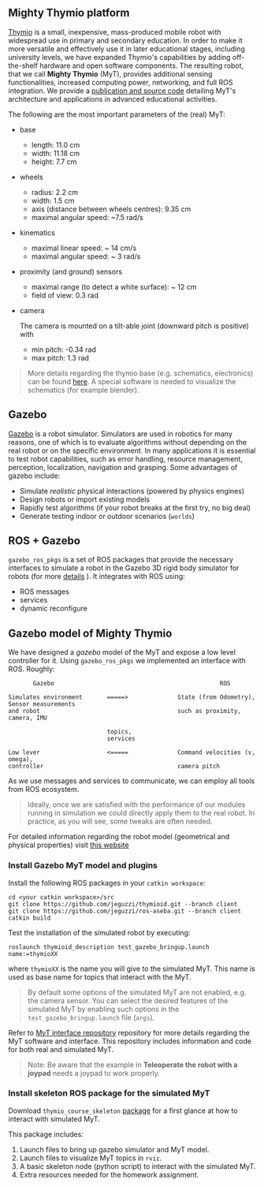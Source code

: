 ## Mighty Thymio platform

[Thymio](https://www.thymio.org/home-en:home) is a small, inexpensive, mass-produced mobile robot with widespread use in primary and secondary education. In order to make it more versatile and effectively use it in later educational stages, including university levels, we have expanded Thymio's capabilities by adding off-the-shelf hardware and open software components. The resulting robot, that we call **Mighty Thymio** (MyT), provides additional sensing functionalities, increased computing power, networking, and full ROS integration.  We provide a [publication and source code](https://github.com/jeguzzi/mighty-thymio) detailing MyT's architecture and applications in advanced educational activities.

The following are the most important parameters of the (real) MyT:

* base

  - length: 11.0 cm
  - width: 11.18 cm
  - height: 7.7 cm

* wheels

  - radius: 2.2 cm
  - width: 1.5 cm
  - axis (distance between wheels centres): 9.35 cm
  - maximal angular speed: ~7.5 rad/s

* kinematics

  - maximal linear speed: ~ 14 cm/s
  - maximal angular speed: ~ 3 rad/s

* proximity (and ground) sensors

  - maximal range (to detect a white surface): ~ 12 cm
  - field of view: 0.3 rad

* camera

  The camera is mounted on a tilt-able joint (downward pitch is positive) with

  - min pitch: -0.34 rad
  - max pitch: 1.3 rad


> More details regarding the thymio base (e.g. schematics, electronics) can be found [here](https://www.thymio.org/en:thymiospecifications). A special software is needed to visualize the schematics (for example blender).

## Gazebo

[Gazebo](http://gazebosim.org/) is a robot simulator. Simulators are used in robotics for many reasons, one of which is to evaluate algorithms without depending on the real robot or on the specific environment. In many applications it is essential to test robot capabilities, such as error handling, resource management, perception, localization, navigation and grasping.
Some advantages of gazebo include:

* Simulate *realistic* physical interactions (powered by physics engines)
* Design robots or import existing models
* Rapidly test algorithms (if your robot breaks at the first try, no big deal)
* Generate testing indoor or outdoor scenarios (`worlds`)

## ROS + Gazebo

`gazebo_ros_pkgs` is a set of ROS packages that provide the necessary interfaces to simulate a robot in the Gazebo 3D rigid body simulator for robots (for more [details](http://gazebosim.org/tutorials?cat=connect_ros) ). It integrates with ROS using:

* ROS messages
* services
* dynamic reconfigure

## Gazebo model of Mighty Thymio

We have designed a *gazebo* model of the MyT and expose a low level controller for it. Using `gazebo_ros_pkgs` we implemented an interface with ROS. Roughly:

```
       Gazebo                                               ROS

Simulates environment       =====>              State (from Odometry), Sensor measurements
and robot                                       such as proximity, camera, IMU

                            topics,
                            services

Low lever                   <=====              Command velocities (v, omega),
controller                                      camera pitch
```

As we use messages and services to communicate, we can employ all tools from ROS ecosystem.

> Ideally, once we are satisfied with the performance of our modules
> running in simulation we could directly apply them to the real robot.
> In practice, as you will see, some tweaks are often needed.

For detailed information regarding the robot model (geometrical and physical properties) visit [this website](https://github.com/jeguzzi/mighty-thymio/blob/master/client.md#robot-parameters)


### Install Gazebo MyT model and plugins

Install the following ROS packages in your `catkin workspace`:

```
cd <your catkin workspace>/src
git clone https://github.com/jeguzzi/thymioid.git --branch client
git clone https://github.com/jeguzzi/ros-aseba.git --branch client
catkin build
```

Test the installation of the simulated robot by executing:

`roslaunch thymioid_description test_gazebo_bringup.launch name:=thymioXX`

where `thymioXX` is the name you will give to the simulated MyT. This name is used as base name for topics that interact with the MyT.

> By default some options of the simulated MyT are not enabled, e.g. the camera sensor. You can select the desired features of the simulated MyT by enabling such options in the `test_gazebo_bringup.launch` file (`args`).


Refer to [MyT interface repository](https://github.com/jeguzzi/mighty-thymio/blob/master/client.md) repository for more details regarding the MyT software and interface. This repository includes information and code for both real and simulated MyT.

> Note: Be aware that the example in **Teleoperate the robot with a joypad** needs a joypad to work properly.

### Install skeleton ROS package for the simulated MyT

Download `thymio_course_skeleton` [package](https://github.com/romarcg/thymio_course_skeleton) for a first glance at how to interact with simulated MyT.

This package includes:
1. Launch files to bring up gazebo simulator and MyT model.
2. Launch files to visualize MyT topics in `rviz`.
3. A basic skeleton node (python script) to interact with the simulated MyT.
4. Extra resources needed for the homework assignment.

